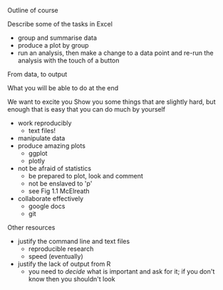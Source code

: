 Outline of course

Describe some of the tasks in Excel

- group and summarise data
- produce a plot by group
- run an analysis, then make a change to a data point and re-run the analysis with the touch of a button


From data, to output

What you will be able to do at the end

We want to excite you
Show you some things that are slightly hard, but enough that is easy that you can do much by yourself

- work reproducibly
    + text files!
- manipulate data 
- produce amazing plots
    - ggplot
    - plotly
- not be afraid of statistics
    + be prepared to plot, look and comment
    + not be enslaved to 'p'
    + see Fig 1.1 McElreath 
- collaborate effectively
    - google docs
    - git


Other resources



- justify the command line and text files
    + reproducible research
    + speed (eventually)
- justify the lack of output from R
    + you need to _decide_ what is important and ask for it; if you don't know then you shouldn't look
